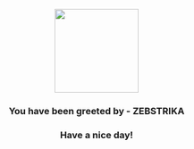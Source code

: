 <p align="center">
            <img src="https://raw.githubusercontent.com/PokeAPI/sprites/master/sprites/pokemon/523.png" width="150" height="150">
          </p>
          <h3 align="center">You have been greeted by - <b>ZEBSTRIKA</b></h3>
          <h3 align="center">Have a nice day!</h3>

